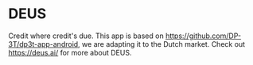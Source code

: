 # DEUS

Credit where credit's due. This app is based on https://github.com/DP-3T/dp3t-app-android, we are adapting it to the Dutch market. Check out https://deus.ai/ for more about DEUS.
